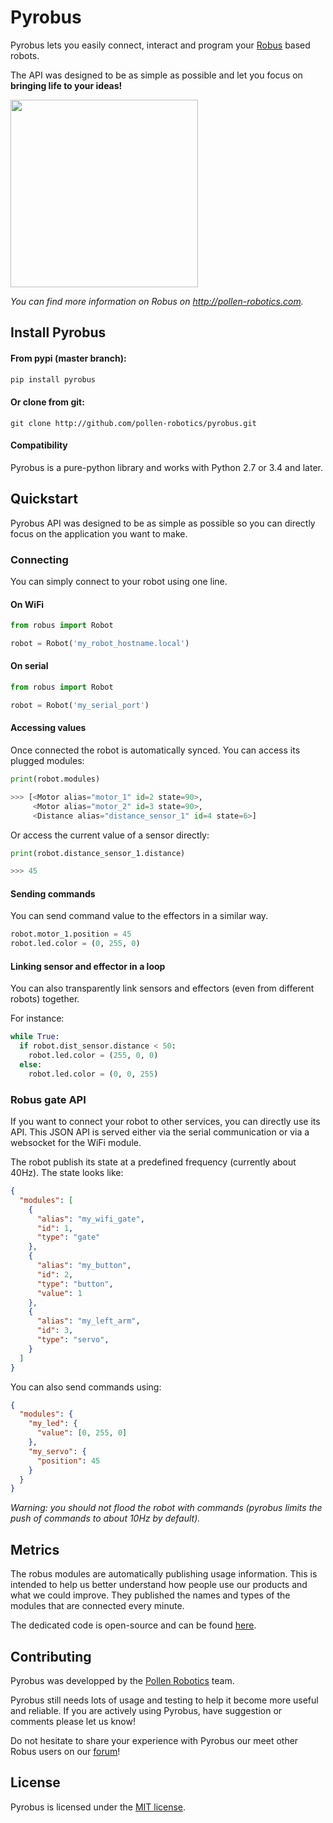 # Pyrobus

Pyrobus lets you easily connect, interact and program your [Robus](http://pollen-robotics.com) based robots.

The API was designed to be as simple as possible and let you focus on **bringing life to your ideas!**

<img src="http://pollen-robotics.com/assets/img/robus/code-example.gif" width=300px>

*You can find more information on Robus on http://pollen-robotics.com.*

## Install Pyrobus

#### From pypi (master branch):

```bash
pip install pyrobus
```

#### Or clone from git:
```
git clone http://github.com/pollen-robotics/pyrobus.git
```

#### Compatibility

Pyrobus is a pure-python library and works with Python 2.7 or 3.4 and later.

## Quickstart

Pyrobus API was designed to be as simple as possible so you can directly focus on the application you want to make.

### Connecting

You can simply connect to your robot using one line.

#### On WiFi

```python
from robus import Robot

robot = Robot('my_robot_hostname.local')
```

#### On serial

```python
from robus import Robot

robot = Robot('my_serial_port')
```

#### Accessing values

Once connected the robot is automatically synced. You can access its plugged modules:

```python
print(robot.modules)

>>> [<Motor alias="motor_1" id=2 state=90>,
     <Motor alias="motor_2" id=3 state=90>,
     <Distance alias="distance_sensor_1" id=4 state=6>]
```

Or access the current value of a sensor directly:

```python
print(robot.distance_sensor_1.distance)

>>> 45
```

#### Sending commands

You can send command value to the effectors in a similar way.

```python
robot.motor_1.position = 45
robot.led.color = (0, 255, 0)
```

#### Linking sensor and effector in a loop

You can also transparently link sensors and effectors (even from different robots) together.

For instance:

```python
while True:
  if robot.dist_sensor.distance < 50:
    robot.led.color = (255, 0, 0)
  else:
    robot.led.color = (0, 0, 255)
```

### Robus gate API

If you want to connect your robot to other services, you can directly use its API. This JSON API is served either via the serial communication or via a websocket for the WiFi module.

The robot publish its state at a predefined frequency (currently about 40Hz). The state looks like:

```JSON
{
  "modules": [
    {
      "alias": "my_wifi_gate",
      "id": 1,
      "type": "gate"
    },
    {
      "alias": "my_button",
      "id": 2,
      "type": "button",
      "value": 1
    },
    {
      "alias": "my_left_arm",
      "id": 3,
      "type": "servo",
    }
  ]
}
```

You can also send commands using:

```JSON
{
  "modules": {
    "my_led": {
      "value": [0, 255, 0]
    },
    "my_servo": {
      "position": 45
    }
  }
}
```

*Warning: you should not flood the robot with commands (pyrobus limits the push of commands to about 10Hz by default).*

## Metrics

The robus modules are automatically publishing usage information. This is  intended to help us better understand how people use our products and what we could improve. They published the names and types of the modules that are connected every minute.

The dedicated code is open-source and can be found [here](https://github.com/pollen/pyrobus/blob/master/robus/metrics.py).

## Contributing

Pyrobus was developped by the [Pollen Robotics](http://pollen-robotics.com/) team.

Pyrobus still needs lots of usage and testing to help it become more useful and reliable. If you are actively using Pyrobus, have suggestion or comments  please let us know!

Do not hesitate to share your experience with Pyrobus our meet other Robus users on our [forum](http://forum.pollen-robotics.com/)!

## License

Pyrobus is licensed under the [MIT license](./LICENSE).
